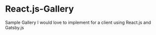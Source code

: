 # React.js-Gallery
Sample Gallery I would love to implement for a client using React.js and Gatsby.js
